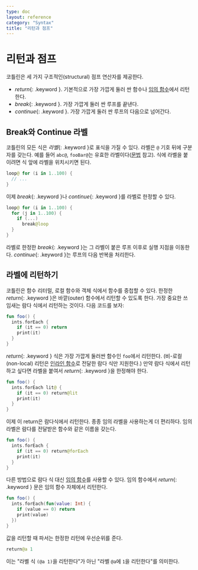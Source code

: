 ```yaml
---
type: doc
layout: reference
category: "Syntax"
title: "리턴과 점프"
---
```


# 리턴과 점프

코틀린은 세 가지 구조적인(structural) 점프 연산자를 제공한다.

* *return*{: .keyword }. 기본적으로 가장 가깝게 둘러 싼 함수나 [임의 함수](lambdas.html#anonymous-functions)에서 리턴한다.
* *break*{: .keyword }. 가장 가깝게 둘러 싼 루프를 끝낸다.
* *continue*{: .keyword }. 가장 가깝게 둘러 싼 루프의 다음으로 넘어간다.

## Break와 Continue 라벨

코틀린의 모든 식은 *라벨*{: .keyword }로 표식을 가질 수 있다.
라벨은 `@` 기호 뒤에 구분자를 갖는다. 예를 들어 `abc@`, `fooBar@`는 유효한 라벨이다([문법](grammar.html#label) 참고).
식에 라벨을 붙이려면 식 앞에 라벨을 위치시키면 된다.

``` kotlin
loop@ for (i in 1..100) {
  // ...
}
```

이제 *break*{: .keyword }나 *continue*{: .keyword }를 라벨로 한정할 수 있다.

``` kotlin
loop@ for (i in 1..100) {
  for (j in 1..100) {
    if (...)
      break@loop
  }
}
```

라벨로 한정한 *break*{: .keyword }는 그 라벨이 붙은 루프 이후로 실행 지점을 이동한다.
*continue*{: .keyword }는 루프의 다음 반복을 처리한다.


## 라벨에 리턴하기

코틀린은 함수 리터럴, 로컬 함수와 객체 식에서 함수를 중첩할 수 있다.
한정한 *return*{: .keyword }은 바깥(outer) 함수에서 리턴할 수 있도록 한다.
가장 중요한 쓰임새는 람다 식에서 리턴하는 것이다. 다음 코드를 보자:

``` kotlin
fun foo() {
  ints.forEach {
    if (it == 0) return
    print(it)
  }
}
```

*return*{: .keyword } 식은 가장 가깝게 둘러싼 함수인 `foo`에서 리턴한다.
(비-로컬(non-local) 리턴은 [인라인 함수](inline-functions.html)로 전달한 람다 식만 지원한다.)
만약 람다 식에서 리턴하고 싶다면 라벨을 붙여서 *return*{: .keyword }을 한정해야 한다.

``` kotlin
fun foo() {
  ints.forEach lit@ {
    if (it == 0) return@lit
    print(it)
  }
}
```

이제 이 return은 람다식에서 리턴한다. 종종 임의 라벨을 사용하는게 더 편리하다.
임의 라벨은 람다를 전달받은 함수와 같은 이름을 갖는다.

``` kotlin
fun foo() {
  ints.forEach {
    if (it == 0) return@forEach
    print(it)
  }
}
```

다른 방법으로 람다 식 대신 [임의 함수](lambdas.html#anonymous-functions)를 사용할 수 있다.
임의 함수에서 *return*{: .keyword } 문은 임의 함수 자체에서 리턴한다.

``` kotlin
fun foo() {
  ints.forEach(fun(value: Int) {
    if (value == 0) return
    print(value)
  })
}
```

값을 리턴할 때 파서는 한정한 리턴에 우선순위를 준다.

``` kotlin
return@a 1
```

이는 "라벨 식 `(@a 1)`을 리턴한다"가 아닌 "라벨 `@a`에 `1`을 리턴한다"를 의미한다.
